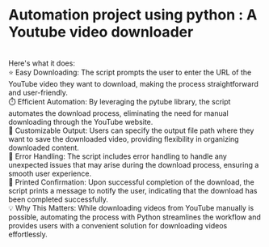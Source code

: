 # Automation project using python : A Youtube video downloader
<br>
 Here's what it does:
<br>
⭐ Easy Downloading: The script prompts the user to enter the URL of the YouTube video they want to download, making the process straightforward and user-friendly.
<br>
⏱️ Efficient Automation: By leveraging the pytube library, the script automates the download process, eliminating the need for manual downloading through the YouTube website.
<br>
🔧 Customizable Output: Users can specify the output file path where they want to save the downloaded video, providing flexibility in organizing downloaded content.
<br>
📝 Error Handling: The script includes error handling to handle any unexpected issues that may arise during the download process, ensuring a smooth user experience.
<br>
📄 Printed Confirmation: Upon successful completion of the download, the script prints a message to notify the user, indicating that the download has been completed successfully.
<br>
💡 Why This Matters: While downloading videos from YouTube manually is possible, automating the process with Python streamlines the workflow and provides users with a convenient solution for downloading videos effortlessly.
